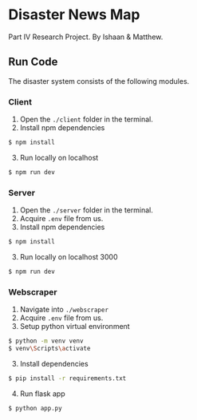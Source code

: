 # Disaster News Map

Part IV Research Project. By Ishaan & Matthew.

## Run Code

The disaster system consists of the following modules.

### Client

1. Open the `./client` folder in the terminal.
2. Install npm dependencies

```bash
$ npm install
```

3. Run locally on localhost

```bash
$ npm run dev
```

### Server

1. Open the `./server` folder in the terminal.
2. Acquire `.env` file from us.
3. Install npm dependencies

```bash
$ npm install
```

3. Run locally on localhost 3000

```bash
$ npm run dev
```

### Webscraper

1. Navigate into `./webscraper`
2. Acquire `.env` file from us.
3. Setup python virtual environment

```bash
$ python -m venv venv
$ venv\Scripts\activate
```

3. Install dependencies

```bash
$ pip install -r requirements.txt
```

4. Run flask app

```bash
$ python app.py
```

